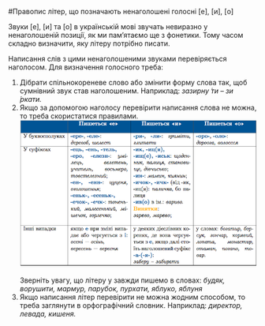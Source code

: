 #Правопис лiтер, що позначають ненаголошенi голоснi [е], [и], [о]

Звуки <span class="p1">[е], [и] та [о]</span> в українськiй мовi звучать невиразно у ненаголошенiй позицiї, як ми пам’ятаємо ще з фонетики. Тому часом складно визначити, яку лiтеру потрiбно писати.

Написання слiв з цими ненаголошеними звуками перевiряється наголосом. Для визначення голосного треба:

<ol>
<li>Дiбрати спiльнокореневе слово або змiнити форму слова так, щоб сумнiвний звук став наголошеним. Наприклад: <i>зазирну ́ти – зи ́ркати.</i></li>
<li> Якщо за допомогою наголосу перевiрити написання слова не можна, то треба скористатися правилами.<br>
<div class="center">
<img src="../pics/12/1.png" width="750px" class="center"/>
</div>
<br>
Звернiть увагу, що лiтеру у завжди пишемо в словах: <i>будяк, ворушити, мармур, парубок, пурхати, яблуко, яблуня</i></li>
<li>Якщо написання лiтер перевiрити не можна жодним способом, то треба заглянути в орфографiчний словник. Наприклад: <i>директор, левада, кишеня.</i></li>
</ol>